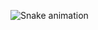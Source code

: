 ![Snake animation](https://github.com/SmillingSword/SmillingSword/blob/output/github-contribution-grid-snake.svg)
